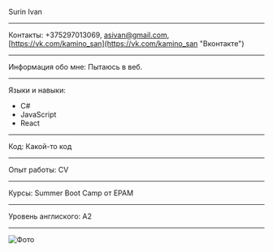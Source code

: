 Surin Ivan
***
Контакты: +375297013069, asivan@gmail.com, [https://vk.com/kamino_san](https://vk.com/kamino_san "Вконтакте")
***
Информация обо мне: Пытаюсь в веб.
***
Языки и навыки: 
* C#
* JavaScript
* React
***
Код: Какой-то код
***
Опыт работы: CV
***
Курсы: Summer Boot Camp от EPAM
***
Уровень англиского: A2
***
![Фото](https://sun9-83.userapi.com/impg/F0sF-3vTcHk8qdTucUum7js9OM5zgzunSZiUlw/SL1XIWTabuI.jpg?size=1029x1600&quality=95&sign=28d6de1e01087cdb7db2134c81c4b514&type=album "Подпись")
